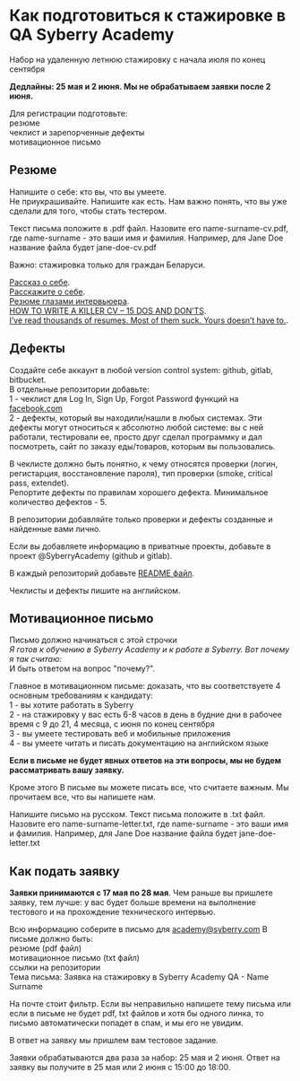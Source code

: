 # Как подготовиться к стажировке в QA Syberry Academy

Набор на удаленную летнюю стажировку с начала июля по конец сентября

**Дедлайны: 25 мая и 2 июня. Мы не обрабатываем заявки после 2 июня.**

Для регистрации подготовьте:  
резюме  
чеклист и зарепорченные дефекты  
мотивационное письмо  


## Резюме
Напишите о себе: кто вы, что вы умеете.  
Не приукрашивайте. Напишите как есть. Нам важно понять, что вы уже сделали для того, чтобы стать тестером.  

Текст письма положите в .pdf файл. Назовите его name-surname-cv.pdf, где name-surname - это ваши имя и фамилия. Например, для Jane Doe название файла будет jane-doe-cv.pdf

Важно: стажировка только для граждан Беларуси. <br>

[Рассказ о себе](https://maximilyahov.ru/blog/all/rasskaz-o-sebe/).   
[Расскажите о себе](https://megaplan.ru/blog/management/get-a-job/).   
[Резюме глазами интервьюера](https://habr.com/ru/company/tinkoff/blog/474894/).   
[HOW TO WRITE A KILLER CV – 15 DOS AND DON’TS](https://cleareurope.eu/write-killer-cv-15-dos-donts/).      
[I’ve read thousands of resumes. Most of them suck. Yours doesn’t have to.](https://emeyerson.medium.com/ive-read-thousands-of-resumes-most-of-them-suck-yours-doesn-t-have-to-ab6107fa8ace).   

## Дефекты
Создайте себе аккаунт в любой version control system: github, gitlab, bitbucket.  
В отдельные репозитории добавьте:<br>
1 - чеклист для Log In, Sign Up, Forgot Password функций на [facebook.com](https://www.facebook.com/)<br>
2 - дефекты, который вы находили/нашли в любых системах. Эти дефекты могут относиться к абсолютно любой системе: вы с ней работали, тестировали ее, просто друг сделал программку и дал посмотреть, сайт по заказу еды/товаров, которым вы пользовались.

В чеклисте должно быть понятно, к чему относятся проверки (логин, регистарция, восстановление пароля), тип проверки (smoke, critical pass, extendet).   
Репортите дефекты по правилам хорошего дефекта. Минимальное количество дефектов - 5.

В репозитории добавляйте только проверки и дефекты созданные и найденные вами лично.

Если вы добавляете информацию в приватные проекты, добавьте в проект @SyberryAcademy (github и gitlab).  

В каждый репозиторий добавьте [README файл](https://www.makeareadme.com/).  

Чеклисты и дефекты пишите на английском.

## Мотивационное письмо
Письмо должно начинаться с этой строчки  
*Я готов к обучению в Syberry Academy и к работе в Syberry. Вот почему я так считаю:*   
И быть ответом на вопрос "почему?".

Главное в мотивационном письме: доказать, что вы соответствуете 4 основным требованиям к кандидату:<br>
1 - вы хотите работать в Syberry<br>
2 - на стажировку у вас есть 6-8 часов в день в будние дни в рабочее время с 9 до 21, 4 месяца, с июня по конец сентября<br>
3 - вы умеете тестировать веб и мобильные приложения<br>
4 - вы умеете читать и писать документацию на английском языке<br>

**Если в письме не будет явных ответов на эти вопросы, мы не будем рассматривать вашу заявку.** <br>

Кроме этого В письме вы можете писать все, что считаете важным. Мы прочитаем все, что вы напишете нам. <br>

Напишите письмо на русском. Текст письма положите в .txt файл. Назовите его name-surname-letter.txt, где name-surname - это ваши имя и фамилия. Например, для Jane Doe название файла будет jane-doe-letter.txt


## Как подать заявку
**Заявки принимаются с 17 мая по 28 мая**. Чем раньше вы пришлете заявку, тем лучше: у вас будет больше времени на выполнение тестового и на прохождение технического интервью.<br>

Всю информацию соберите в письмо для academy@syberry.com
В письме должно быть:  
резюме (pdf файл)  
мотивационное письмо (txt файл)  
ссылки на репозитории    
Тема письма: Заявка на стажировку в Syberry Academy QA - Name Surname

На почте стоит фильтр. Если вы неправильно напишете тему письма или если в письме не будет pdf, txt файлов и хотя бы одного линка, то письмо автоматически попадет в спам, и мы его не увидим.  

В ответ на заявку мы пришлем вам тестовое задание.  

Заявки обрабатываются два раза за набор: 25 мая и 2 июня. Ответ на заявку вы получите в 25 мая или 2 июня с 15:00 до 18:00.

